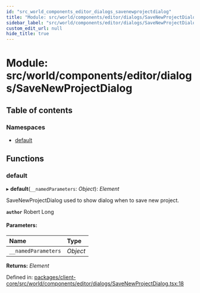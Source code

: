 ```yaml
---
id: "src_world_components_editor_dialogs_savenewprojectdialog"
title: "Module: src/world/components/editor/dialogs/SaveNewProjectDialog"
sidebar_label: "src/world/components/editor/dialogs/SaveNewProjectDialog"
custom_edit_url: null
hide_title: true
---
```


# Module: src/world/components/editor/dialogs/SaveNewProjectDialog

## Table of contents

### Namespaces

- [default](src_world_components_editor_dialogs_savenewprojectdialog.default.md)

## Functions

### default

▸ **default**(`__namedParameters`: *Object*): *Element*

SaveNewProjectDialog used to show dialog when to save new project.

**`author`** Robert Long

#### Parameters:

Name | Type |
:------ | :------ |
`__namedParameters` | *Object* |

**Returns:** *Element*

Defined in: [packages/client-core/src/world/components/editor/dialogs/SaveNewProjectDialog.tsx:18](https://github.com/xr3ngine/xr3ngine/blob/a16a45d7e/packages/client-core/src/world/components/editor/dialogs/SaveNewProjectDialog.tsx#L18)
